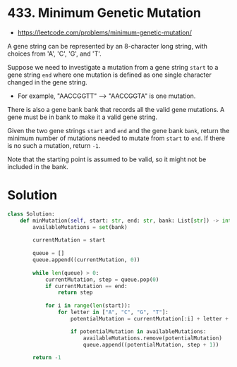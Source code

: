 # 433. Minimum Genetic Mutation

- https://leetcode.com/problems/minimum-genetic-mutation/

A gene string can be represented by an 8-character long string, with choices from 'A', 'C', 'G', and 'T'.

Suppose we need to investigate a mutation from a gene string `start` to a gene string `end` where one mutation is defined as one single character changed in the gene string.

- For example, "AACCGGTT" --> "AACCGGTA" is one mutation.

There is also a gene bank bank that records all the valid gene mutations. A gene must be in bank to make it a valid gene string.

Given the two gene strings `start` and `end` and the gene bank `bank`, return the minimum number of mutations needed to mutate from `start` to `end`. If there is no such a mutation, return `-1`.

Note that the starting point is assumed to be valid, so it might not be included in the bank.

# Solution

```python
class Solution:
    def minMutation(self, start: str, end: str, bank: List[str]) -> int:
        availableMutations = set(bank)
        
        currentMutation = start
        
        queue = []
        queue.append((currentMutation, 0))
        
        while len(queue) > 0:
            currentMutation, step = queue.pop(0)
            if currentMutation == end:
                return step
            
            for i in range(len(start)):
                for letter in ["A", "C", "G", "T"]:
                    potentialMutation = currentMutation[:i] + letter + currentMutation[i + 1:]

                    if potentialMutation in availableMutations:
                        availableMutations.remove(potentialMutation)
                        queue.append((potentialMutation, step + 1))
                        
        return -1
```